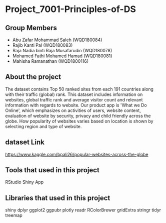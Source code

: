 # Project_7001-Principles-of-DS

## Group Members
* Abu Zafar Mohammad Saleh (WQD180084)
* Rajib Kanti Pal (WQD180083)
* Raja Nadia binti Raja Musafarudin (WQD180078)
* Mohamed Fathi Mohamed Hamad  (WQD180081)
* Mahisha Ramanathan (WQD1800116)


## About the project

The dataset contains Top 50 ranked sites from each 191 countries along with their traffic (global) rank. This dataset includes information on websites, global traffic rank and average visitor count and relevant information with regards to website.
Our product app is 'What we Do Online', which emphasizes on activities of users, website content, evaluation of website by security, privacy and child friendly across the globe. How popularity of websites varies based on location is shown by selecting region and type of website.

## dataset Link

https://www.kaggle.com/bpali26/popular-websites-across-the-globe

## Tools  that used in this project

RStudio
Shiny App

## Libraries that used in this project

shiny
dplyr
ggplot2
ggpubr
plotly
readr
RColorBrewer
gridExtra
stringr
tidyr
treemap
